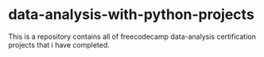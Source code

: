 # data-analysis-with-python-projects
This is a repository contains all of freecodecamp data-analysis certification projects that i have completed.
